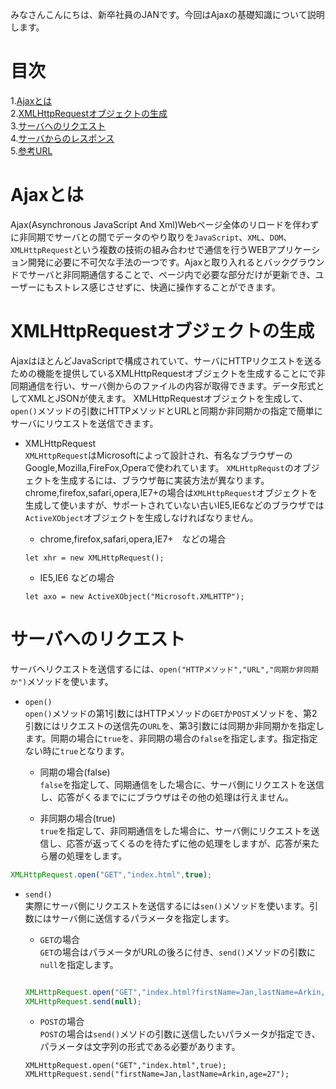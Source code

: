 みなさんこんにちは、新卒社員のJANです。今回はAjaxの基礎知識について説明します。


# 目次

1.[Ajaxとは](#Ajax)<br>
2.[XMLHttpRequestオブジェクトの生成](#XHR)<br>
3.[サーバへのリクエスト](#Request)<br>
4.[サーバからのレスポンス](#Response)<br>
5.[参考URL](#reference)<br>

<a id="Ajax"></a>
# Ajaxとは
 Ajax(Asynchronous JavaScript And Xml)Webページ全体のリロードを伴わずに非同期でサーバとの間でデータのやり取りを`JavaScript`、`XML`、`DOM`、`XMLHttpRequest`という複数の技術の組み合わせで通信を行うWEBアプリケーション開発に必要に不可欠な手法の一つです。Ajaxと取り入れるとバックグラウンドでサーバと非同期通信することで、ページ内で必要な部分だけが更新でき、ユーザーにもストレス感じさせずに、快適に操作することができます。

<a id="XHR"></a>
 # XMLHttpRequestオブジェクトの生成
AjaxはほとんどJavaScriptで構成されていて、サーバにHTTPリクエストを送るための機能を提供しているXMLHttpRequestオブジェクトを生成することにで非同期通信を行い、サーバ側からのファイルの内容が取得できます。データ形式としてXMLとJSONが使えます。
XMLHttpRequestオブジェクトを生成して、`open()`メソッドの引数にHTTPメソッドとURLと同期か非同期かの指定で簡単にサーバにリウエストを送信できます。

* XMLHttpRequest<br>
`XMLHttpRequest`はMicrosoftによって設計され、有名なブラウザーのGoogle,Mozilla,FireFox,Operaで使われています。
`XMLHttpRequst`のオブジェクトを生成するには、ブラウザ毎に実装方法が異なります。
chrome,firefox,safari,opera,IE7+の場合は`XMLHttpRequest`オブジェクトを生成して使いますが、サポートされていない古いIE5,IE6などのブラウザでは`ActiveXObject`オブジェクトを生成しなければなりません。

    * chrome,firefox,safari,opera,IE7+　などの場合

    ```
    let xhr = new XMLHttpRequest();
    ```
    
    * IE5,IE6 などの場合

    ```
    let axo = new ActiveXObject("Microsoft.XMLHTTP");
    ```
<a id="Request"></a>
# サーバへのリクエスト
サーバへリクエストを送信するには、`open("HTTPメソッド","URL","同期か非同期か")`メソッドを使います。

* `open()`<br>
`open()`メソッドの第1引数にはHTTPメソッドの`GET`か`POST`メソッドを、第2引数にはリクエストの送信先の`URL`を、第3引数には同期か非同期かを指定します。同期の場合に`true`を、非同期の場合の`false`を指定します。指定指定ない時に`true`となります。

    * 同期の場合(false)<br>
`false`を指定して、同期通信をした場合に、サーバ側にリクエストを送信し、応答がくるまでににブラウザはその他の処理は行えません。


    * 非同期の場合(true)<br>
`true`を指定して、非同期通信をした場合に、サーバ側にリクエストを送信し、応答が返ってくるのを待たずに他の処理をしますが、応答が来たら層の処理をします。

```JavaScript:ajaxxhr.js
XMLHttpRequest.open("GET","index.html",true);
```


* `send()`<br>
実際にサーバ側にリクエストを送信するには`sen()`メソッドを使います。引数にはサーバ側に送信するパラメータを指定します。
    * `GET`の場合<br>
    `GET`の場合はパラメータがURLの後ろに付き、`send()`メソッドの引数に`null`を指定します。

    ```JavaScript:ajaxxhr.js

    XMLHttpRequest.open("GET","index.html?firstName=Jan,lastName=Arkin,age=27",true);
    XMLHttpRequest.send(null);

    ```

    * `POST`の場合<br>
    `POST`の場合は`send()`メソドの引数に送信したいパラメータが指定でき、パラメータは文字列の形式である必要があります。

    ```
    XMLHttpRequest.open("GET","index.html",true);
    XMLHttpRequest.send("firstName=Jan,lastName=Arkin,age=27");
    ```
